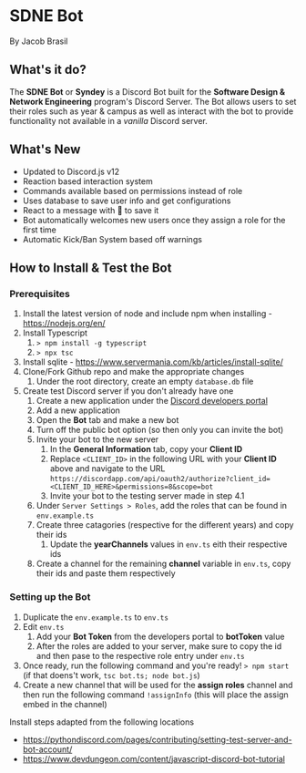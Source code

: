 # SDNE Bot

By Jacob Brasil

## What's it do?

The **SDNE Bot** or **Syndey** is a Discord Bot built for the **Software Design & Network Engineering** program's Discord Server. The Bot allows users to set their roles such as year & campus as well as interact with the bot to provide functionality not available in a *vanilla* Discord server.

## What's New

- Updated to Discord.js v12
- Reaction based interaction system
- Commands available based on permissions instead of role
- Uses database to save user info and get configurations
- React to a message with 📌 to save it
- Bot automatically welcomes new users once they assign a role for the first time
- Automatic Kick/Ban System based off warnings


## How to Install & Test the Bot
### Prerequisites
1. Install the latest version of node and include npm when installing - https://nodejs.org/en/
2. Install Typescript
   1. `> npm install -g typescript`
   2. `> npx tsc`
3. Install sqlite - https://www.servermania.com/kb/articles/install-sqlite/
4. Clone/Fork Github repo and make the appropriate changes
   1. Under the root directory, create an empty `database.db` file
5. Create test Discord server if you don't already have one
   1. Create a new application under the [Discord developers portal](https://discordapp.com/developers/applications/)
   2. Add a new application
   3. Open the **Bot** tab and make a new bot
   4. Turn off the public bot option (so then only you can invite the bot)
   5. Invite your bot to the new server
      1. In the **General Information** tab, copy your **Client ID**
      2. Replace `<CLIENT_ID>` in the following URL with your **Client ID** above and navigate to the URL
      `https://discordapp.com/api/oauth2/authorize?client_id=<CLIENT_ID_HERE>&permissions=8&scope=bot`
      1. Invite your bot to the testing server made in step 4.1
   6. Under `Server Settings > Roles`, add the roles that can be found in `env.example.ts`
   7. Create three catagories (respective for the different years) and copy their ids
      1. Update the **yearChannels** values in `env.ts` eith their respective ids
   8. Create a channel for the remaining **channel** variable in `env.ts`, copy their ids and paste them respectively

### Setting up the Bot
1. Duplicate the `env.example.ts` to `env.ts`
2. Edit `env.ts`
   1. Add your **Bot Token** from the developers portal to **botToken** value
   2. After the roles are added to your server, make sure to copy the id and then pase to the respective role entry under `env.ts`
3. Once ready, run the following command and you're ready! `> npm start` (if that doens't work, `tsc bot.ts; node bot.js`)
4. Create a new channel that will be used for the **assign roles** channel and then run the following command `!assignInfo` (this will place the assign embed in the channel)

Install steps adapted from the following locations
- https://pythondiscord.com/pages/contributing/setting-test-server-and-bot-account/
- https://www.devdungeon.com/content/javascript-discord-bot-tutorial